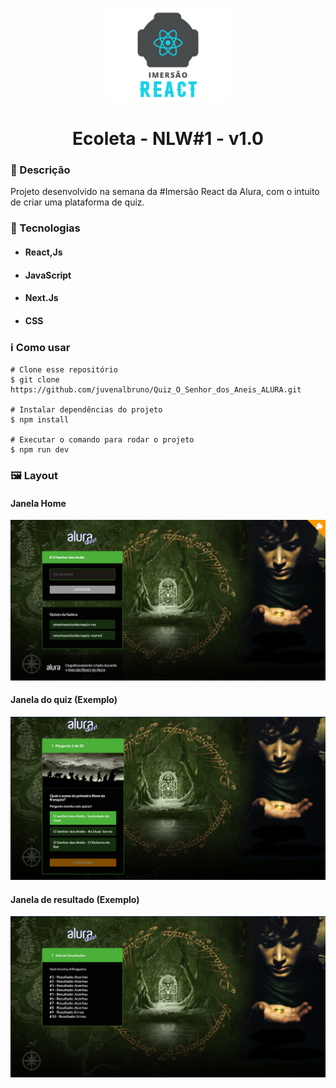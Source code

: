 <p align='center'><img width='200' src="./imgQuiz/c4w638X.png" background={{black}}></p>
<h1 align='center'>Ecoleta - NLW#1 - v1.0</h1>

<h3>🔖 Descrição</h3>
<p>Projeto desenvolvido na semana da #Imersão React da Alura, com o intuito de criar uma plataforma de quiz.</p>

<h3>🚀 Tecnologias</h3>
<ul>
    <li><h4>React,Js</h4></li>
    <li><h4>JavaScript</h4></li>
    <li><h4>Next.Js</h4></li>
    <li><h4>CSS</h4></li>
</ul>

<h3>ℹ️ Como usar</h3>

    # Clone esse repositório
    $ git clone https://github.com/juvenalbruno/Quiz_O_Senhor_dos_Aneis_ALURA.git
    
    # Instalar dependências do projeto
    $ npm install
    
    # Executar o comando para rodar o projeto
    $ npm run dev
    
<h3>🖼 Layout</h3>
<h4>Janela Home</h4>
<img src="./imgQuiz/CapaQuiz.png">
<br/>
<h4>Janela do quiz (Exemplo)</h4>
<img src="./imgQuiz/Quiz2.png">
<br/>
<h4>Janela de resultado (Exemplo)</h4>
<img src="./imgQuiz/Quiz3.png">
